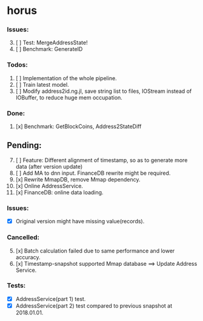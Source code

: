 # horus

### Issues:
3. [ ] Test: MergeAddressState!
5. [ ] Benchmark: GenerateID

### Todos:
1. [ ] Implementation of the whole pipeline.
3. [ ] Train latest model.
5. [ ] Modify address2id.ng.jl, save string list to files, IOStream instead of IOBuffer, to reduce huge mem occupation.

### Done:
1. [x] Benchmark: GetBlockCoins, Address2StateDiff

## Pending:
7. [ ] Feature: Different alignment of timestamp, so as to generate more data (after version update)
9. [ ] Add MA to dnn input. FinanceDB rewrite might be required.
1. [x] Rewrite MmapDB, remove Mmap dependency.
11. [x] Online AddressService.
5. [x] FinanceDB: online data loading.

### Issues:
- [x] Original version might have missing value(records).

### Cancelled:
5. [x] Batch calculation failed due to same performance and lower accuracy.
3. [x] Timestamp-snapshot supported Mmap database ==> Update Address Service.

### Tests:
- [x] AddressService(part 1) test.
- [x] AddressService(part 2) test compared to previous snapshot at 2018.01.01.
